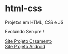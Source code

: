 # html-css
 Projetos em HTML, CSS e JS

 Evoluindo Sempre !

<a href="https://nicollassevero.github.io/html-css/projetos/projeto-casamento/casamento.html">Site Projeto Casamento</a>
<br>
<a href="https://nicollassevero.github.io/projeto-android/">Site Projeto Android</a>
